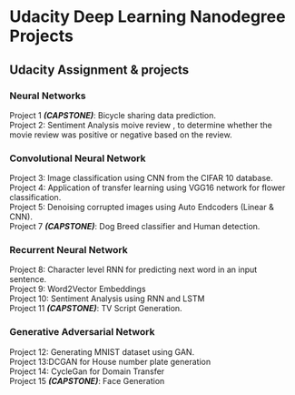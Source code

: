 # Udacity Deep Learning Nanodegree Projects
 ## Udacity Assignment & projects
 
 ### Neural Networks
Project 1 ***(CAPSTONE)***: Bicycle sharing data prediction.<br/>
Project 2: Sentiment Analysis moive review , to determine whether the movie review was positive or negative based on the review.<br/>
### Convolutional Neural Network
Project 3: Image classification using CNN from the CIFAR 10 database.<br/>
Project 4: Application of transfer learning using VGG16 network for flower classification. <br/>
Project 5: Denoising corrupted images using Auto Endcoders (Linear & CNN). <br/>
Project 7 ***(CAPSTONE)***: Dog Breed classifier and Human detection.<br/>
### Recurrent Neural Network
Project 8: Character level RNN for predicting next word in an input sentence.<br/>
Project 9: Word2Vector Embeddings<br/>
Project 10: Sentiment Analysis using RNN and LSTM<br/>
Project 11 ***(CAPSTONE)***: TV Script Generation.<br/>
### Generative Adversarial Network
Project 12: Generating MNIST dataset using GAN.<br/>
Project 13:DCGAN for House number plate generation<br/>
Project 14: CycleGan for Domain Transfer<br/>
Project 15 ***(CAPSTONE)***: Face Generation <br/>


 
